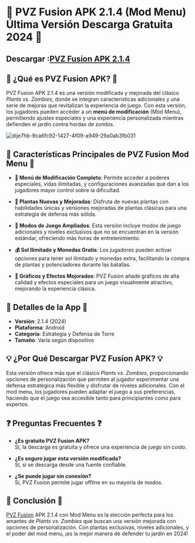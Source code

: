 # 🌱 PVZ Fusion APK 2.1.4 (Mod Menu) Última Versión Descarga Gratuita 2024 🌱

## Descargar :[PVZ Fusion APK 2.1.4](https://spoo.me/DKhOgw)

## 🌼 ¿Qué es PVZ Fusion APK? 🌼  
PVZ Fusion APK 2.1.4 es una versión modificada y mejorada del clásico *Plants vs. Zombies*, donde se integran características adicionales y una serie de mejoras que revitalizan la experiencia de juego. Con esta versión, los jugadores pueden acceder a un **menú de modificación** (Mod Menu), permitiendo ajustes especiales y una experiencia personalizada mientras defienden el jardín contra hordas de zombis.

![dije7hb-9ca6fc92-1427-4f09-a949-29a0ab3fb031](https://github.com/user-attachments/assets/0b5a2506-4554-43be-8db1-44b7df257551)

## 🔑 Características Principales de PVZ Fusion Mod Menu 🔑  

- **🧩 Menú de Modificación Completo**: Permite acceder a poderes especiales, vidas ilimitadas, y configuraciones avanzadas que dan a los jugadores mayor control sobre la dificultad.
  
- **🌻 Plantas Nuevas y Mejoradas**: Disfruta de nuevas plantas con habilidades únicas y versiones mejoradas de plantas clásicas para una estrategia de defensa más sólida.

- **🧟 Modos de Juego Ampliados**: Esta versión incluye modos de juego adicionales y niveles exclusivos que no se encuentran en la versión estándar, ofreciendo más horas de entretenimiento.

- **💰 Sol Ilimitado y Monedas Gratis**: Los jugadores pueden activar opciones para tener sol ilimitado y monedas extra, facilitando la compra de plantas y potenciadores durante las batallas.

- **🎨 Gráficos y Efectos Mejorados**: PVZ Fusion añade gráficos de alta calidad y efectos especiales para un juego visualmente atractivo, mejorando la experiencia clásica.

## 💾 Detalles de la App 💾  

- **Versión**: 2.1.4 (2024)  
- **Plataforma**: Android  
- **Categoría**: Estrategia y Defensa de Torre  
- **Tamaño**: Varía según dispositivo  

## 💡 ¿Por Qué Descargar PVZ Fusion APK? 💡  
Esta versión ofrece más que el clásico *Plants vs. Zombies*, proporcionando opciones de personalización que permiten al jugador experimentar una defensa estratégica más flexible y disfrutar de niveles adicionales. Con el mod menu, los jugadores pueden adaptar el juego a sus preferencias, haciendo que el juego sea accesible tanto para principiantes como para expertos.

## ❓ Preguntas Frecuentes ❓  

- **¿Es gratuito PVZ Fusion APK?**  
  Sí, la descarga es gratuita y ofrece una experiencia de juego sin costo.

- **¿Es seguro jugar esta versión modificada?**  
  Sí, si se descarga desde una fuente confiable.

- **¿Se puede jugar sin conexión?**  
  Sí, PVZ Fusion permite jugar offline en su mayoría de modos.

## 🎉 Conclusión 🎉  
[PVZ Fusion](https://github.com/PVZ-Fusion-APK-2-1-4-Descarga) APK 2.1.4 con Mod Menu es la elección perfecta para los amantes de *Plants vs. Zombies* que buscan una versión mejorada con opciones de personalización. Con plantas exclusivas, niveles adicionales, y el poder del mod menu, ¡es la mejor manera de defender tu jardín en 2024!
